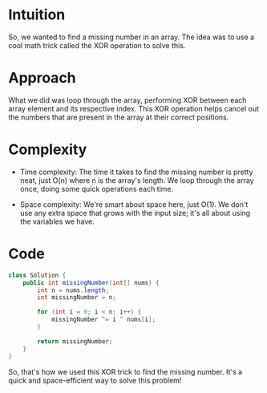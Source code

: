 # Intuition

So, we wanted to find a missing number in an array. The idea was to use a cool math trick called the XOR operation to solve this.

# Approach

What we did was loop through the array, performing XOR between each array element and its respective index. This XOR operation helps cancel out the numbers that are present in the array at their correct positions.

# Complexity

-   Time complexity:
    The time it takes to find the missing number is pretty neat, just O(n) where n is the array's length. We loop through the array once, doing some quick operations each time.

-   Space complexity:
    We're smart about space here, just O(1). We don't use any extra space that grows with the input size; it's all about using the variables we have.

# Code

```java
class Solution {
    public int missingNumber(int[] nums) {
        int n = nums.length;
        int missingNumber = n;

        for (int i = 0; i < n; i++) {
            missingNumber ^= i ^ nums[i];
        }

        return missingNumber;
    }
}
```

So, that's how we used this XOR trick to find the missing number. It's a quick and space-efficient way to solve this problem!

